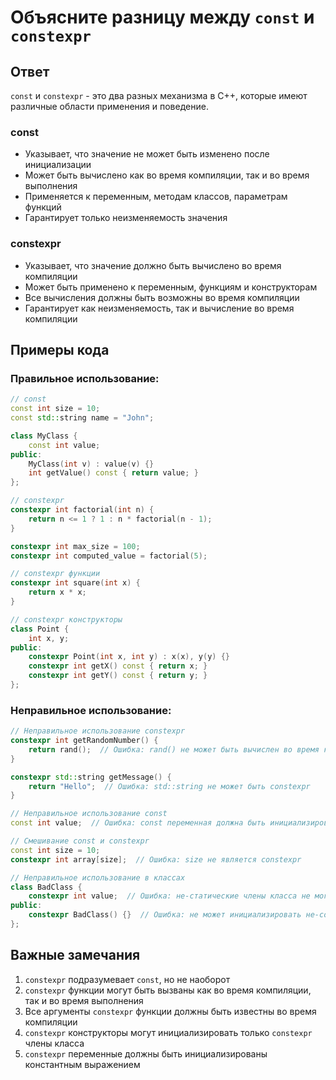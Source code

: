 # Объясните разницу между `const` и `constexpr`

## Ответ
`const` и `constexpr` - это два разных механизма в C++, которые имеют различные области применения и поведение.

### const
- Указывает, что значение не может быть изменено после инициализации
- Может быть вычислено как во время компиляции, так и во время выполнения
- Применяется к переменным, методам классов, параметрам функций
- Гарантирует только неизменяемость значения

### constexpr
- Указывает, что значение должно быть вычислено во время компиляции
- Может быть применено к переменным, функциям и конструкторам
- Все вычисления должны быть возможны во время компиляции
- Гарантирует как неизменяемость, так и вычисление во время компиляции

## Примеры кода

### Правильное использование:

```cpp
// const
const int size = 10;
const std::string name = "John";

class MyClass {
    const int value;
public:
    MyClass(int v) : value(v) {}
    int getValue() const { return value; }
};

// constexpr
constexpr int factorial(int n) {
    return n <= 1 ? 1 : n * factorial(n - 1);
}

constexpr int max_size = 100;
constexpr int computed_value = factorial(5);

// constexpr функции
constexpr int square(int x) {
    return x * x;
}

// constexpr конструкторы
class Point {
    int x, y;
public:
    constexpr Point(int x, int y) : x(x), y(y) {}
    constexpr int getX() const { return x; }
    constexpr int getY() const { return y; }
};
```

### Неправильное использование:

```cpp
// Неправильное использование constexpr
constexpr int getRandomNumber() {
    return rand();  // Ошибка: rand() не может быть вычислен во время компиляции
}

constexpr std::string getMessage() {
    return "Hello";  // Ошибка: std::string не может быть constexpr
}

// Неправильное использование const
const int value;  // Ошибка: const переменная должна быть инициализирована

// Смешивание const и constexpr
const int size = 10;
constexpr int array[size];  // Ошибка: size не является constexpr

// Неправильное использование в классах
class BadClass {
    constexpr int value;  // Ошибка: не-статические члены класса не могут быть constexpr
public:
    constexpr BadClass() {}  // Ошибка: не может инициализировать не-constexpr член
};
```

## Важные замечания
1. `constexpr` подразумевает `const`, но не наоборот
2. `constexpr` функции могут быть вызваны как во время компиляции, так и во время выполнения
3. Все аргументы `constexpr` функции должны быть известны во время компиляции
4. `constexpr` конструкторы могут инициализировать только `constexpr` члены класса
5. `constexpr` переменные должны быть инициализированы константным выражением 